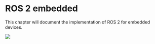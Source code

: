 # ROS 2 embedded

This chapter will document the implementation of ROS 2 for embedded devices.


![](http://osrfoundation.org/assets/images/osrf_masthead.png)
